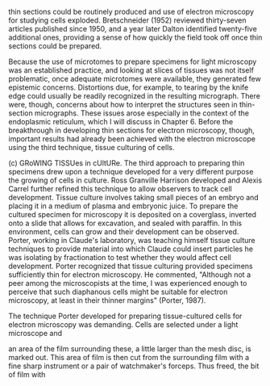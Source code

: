 thin sections could be routinely produced and use of electron microscopy for studying cells exploded. Bretschneider (1952) reviewed thirty-seven articles published since 1950, and a year later Dalton identified twenty-five additional ones, providing a sense of how quickly the field took off once thin sections could be prepared.

Because the use of microtomes to prepare specimens for light microscopy was an established practice, and looking at slices of tissues was not itself problematic, once adequate microtomes were available, they generated few epistemic concerns. Distortions due, for example, to tearing by the knife edge could usually be readily recognized in the resulting micrograph. There were, though, concerns about how to interpret the structures seen in thin-section micrographs. These issues arose especially in the context of the endoplasmic reticulum, which I will discuss in Chapter 6. Before the breakthrough in developing thin sections for electron microscopy, though, important results had already been achieved with the electron microscope using the third technique, tissue culturing of cells.

(c) GRoWING TISSUes in cUltURe. The third approach to preparing thin specimens drew upon a technique developed for a very different purpose the growing of cells in culture. Ross Granville Harrison developed and Alexis Carrel further refined this technique to allow observers to track cell development. Tissue culture involves taking small pieces of an embryo and placing it in a medium of plasma and embryonic juice. To prepare the cultured specimen for microscopy it is deposited on a coverglass, inverted onto a slide that allows for excavation, and sealed with paraffin. In this environment, cells can grow and their development can be observed. Porter, working in Claude's laboratory, was teaching himself tissue culture techniques to provide material into which Claude could insert particles he was isolating by fractionation to test whether they would affect cell development. Porter recognized that tissue culturing provided specimens sufficiently thin for electron microscopy. He commented, "Although not a peer among the microscopists at the time, I was experienced enough to perceive that such diaphanous cells might be suitable for electron microscopy, at least in their thinner margins" (Porter, 1987).

The technique Porter developed for preparing tissue-cultured cells for electron microscopy was demanding. Cells are selected under a light microscope and

an area of the film surrounding these, a little larger than the mesh disc, is marked out. This area of film is then cut from the surrounding film with a fine sharp instrument or a pair of watchmaker's forceps. Thus freed, the bit of film with